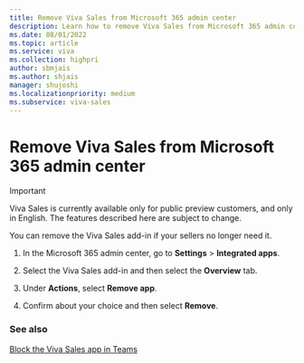 ```yaml
---
title: Remove Viva Sales from Microsoft 365 admin center
description: Learn how to remove Viva Sales from Microsoft 365 admin center
ms.date: 08/01/2022
ms.topic: article
ms.service: viva
ms.collection: highpri
author: sbmjais
ms.author: shjais
manager: shujoshi
ms.localizationpriority: medium
ms.subservice: viva-sales
---
```


# Remove Viva Sales from Microsoft 365 admin center

> [!IMPORTANT]
> Viva Sales is currently available only for public preview customers, and only in English. The features described here are subject to change.

You can remove the Viva Sales add-in if your sellers no longer need it.

1.  In the Microsoft 365 admin center, go to **Settings** &gt; **Integrated apps**.

2.  Select the Viva Sales add-in and then select the **Overview** tab.

3. Under **Actions**, select **Remove app**.

4.  Confirm about your choice and then select **Remove**.

### See also

[Block the Viva Sales app in Teams](block-viva-sales-app-teams.md)